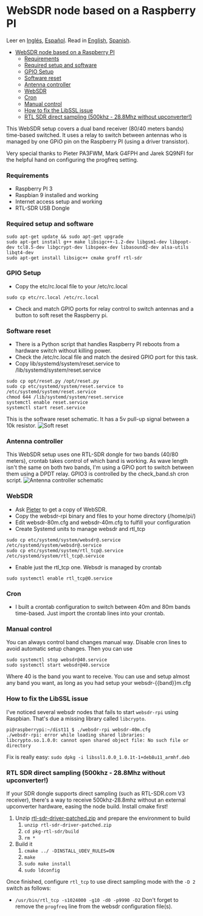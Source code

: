 # WebSDR node based on a Raspberry PI
Leer en [Inglés](README.md), [Español](README.es.md).
Read in [English](README.md), [Spanish](README.es.md).

- [WebSDR node based on a Raspberry PI](#websdr-node-based-on-a-raspberry-pi)
    - [Requirements](#requirements)
    - [Required setup and software](#required-setup-and-software)
    - [GPIO Setup](#gpio-setup)
    - [Software reset](#software-reset)
    - [Antenna controller](#antenna-controller)
    - [WebSDR](#websdr)
    - [Cron](#cron)
    - [Manual control](#manual-control)
    - [How to fix the LibSSL issue](#how-to-fix-the-libssl-issue)
    - [RTL SDR direct sampling (500khz - 28.8Mhz without upconverter!)](#rtl-sdr-direct-sampling-500khz---288mhz-without-upconverter)

This WebSDR setup covers a dual band receiver (80/40 meters bands) time-based switched. It uses a relay to switch between antennas who is managed by one GPiO pin on the Raspberry PI (using a driver transistor). 

Very special thanks to Pieter PA3FWM, Mark G4FPH and Jarek SQ9NFI for the helpful hand on configuring the progfreq setting.

### Requirements
- Raspberry PI 3
- Raspbian 9 installed and working
- Internet access setup and working
- RTL-SDR USB Dongle

### Required setup and software
```
sudo apt-get update && sudo apt-get upgrade
sudo apt-get install g++ make libsigc++-1.2-dev libgsm1-dev libpopt-dev tcl8.5-dev libgcrypt-dev libspeex-dev libasound2-dev alsa-utils libqt4-dev
sudo apt-get install libsigc++ cmake groff rtl-sdr
```

### GPIO Setup
- Copy the etc/rc.local file to your /etc/rc.local
```
sudo cp etc/rc.local /etc/rc.local
```
- Check and match GPIO ports for relay control to switch antennas and a button to soft reset the Raspberry pi.

### Software reset
- There is a Python script that handles Raspberry PI reboots from a hardware switch without killing power.
- Check the /etc/rc.local file and match the desired GPIO port for this task.
- Copy lib/systemd/system/reset.service to /lib/systemd/system/reset.service
```
sudo cp opt/reset.py /opt/reset.py
sudo cp etc/systemd/system/reset.service to /etc/systemd/system/reset.service
chmod 644 /lib/systemd/system/reset.service
systemctl enable reset.service
systemctl start reset.service
```
This is the software reset schematic. It has a 5v pull-up signal between a 10k resistor.
![Soft reset](https://github.com/reynico/raspberry-websdr/raw/master/gpio_soft_reset.png)

### Antenna controller
This WebSDR setup uses one RTL-SDR dongle for two bands (40/80 meters), crontab takes control of which band is working. As wave length isn't the same on both two bands, I'm using a GPiO port to switch between them using a DPDT relay. GPIO3 is controlled by the check_band.sh cron script.
![Antenna controller schematic](https://github.com/reynico/raspberry-websdr/raw/master/gpio_antenna_control_npn.png)

### WebSDR
- Ask [Pieter](http://websdr.org/) to get a copy of WebSDR.
- Copy the websdr-rpi binary and files to your home directory (/home/pi/)
- Edit websdr-80m.cfg and websdr-40m.cfg to fulfill your configuration
- Create Systemd units to manage websdr and rtl_tcp
```
sudo cp etc/systemd/system/websdr@.service /etc/systemd/system/websdr@.service
sudo cp etc/systemd/system/rtl_tcp@.service /etc/systemd/system/rtl_tcp@.service
```
- Enable just the rtl_tcp one. Websdr is managed by crontab
```
sudo systemctl enable rtl_tcp@0.service
```

### Cron
- I built a crontab configuration to switch between 40m and 80m bands time-based. Just import the crontab lines into your crontab.

### Manual control
You can always control band changes manual way. Disable cron lines to avoid automatic setup changes. Then you can use
```
sudo systemctl stop websdr@40.service
sudo systemctl start websdr@40.service
```
Where 40 is the band you want to receive. You can use and setup almost any band you want, as long as you had setup your websdr-{{band}}m.cfg

### How to fix the LibSSL issue
I've noticed several websdr nodes that fails to start `websdr-rpi` using Raspbian. That's due a missing library called `libcrypto`. 
```
pi@raspberrypi:~/dist11 $ ./websdr-rpi websdr-40m.cfg
./websdr-rpi: error while loading shared libraries: libcrypto.so.1.0.0: cannot open shared object file: No such file or directory
```
Fix is really easy:
`sudo dpkg -i libssl1.0.0_1.0.1t-1+deb8u11_armhf.deb`

### RTL SDR direct sampling (500khz - 28.8Mhz without upconverter!)
If your SDR dongle supports direct sampling (such as RTL-SDR.com V3 receiver), there's a way to receive 500khz-28.8mhz without an external upconverter hardware, easing the node build. Install cmake first!
1. Unzip [rtl-sdr-driver-patched.zip](rtl-sdr-driver-patched.zip) and prepare the environment to build
   1. `unzip rtl-sdr-driver-patched.zip`
   2. `cd pkg-rtl-sdr/build`
   3. `rm *`
2. Build it
   1. `cmake ../ -DINSTALL_UDEV_RULES=ON`
   2. `make`
   3. `sudo make install`
   4. `sudo ldconfig`

Once finished, configure `rtl_tcp` to use direct sampling mode with the `-D 2` switch as follows:
* `/usr/bin/rtl_tcp -s1024000 -g10 -d0 -p9990 -D2`
Don't forget to remove the `progfreq` line from the websdr configuration file(s).
